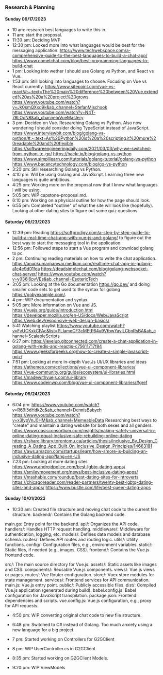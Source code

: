 ### Research & Planning
#### Sunday 09/17/2023

* 10 am: research best languages to write this in.
* 11 am: start the proposal.
* 11:30 am: Deciding MVP
* 12:30 pm: Looked more into what languages would be best for the messaging application.
https://www.techwebspace.com/a-comprehensive-guide-to-the-best-languages-to-build-a-chat-app/
https://www.cometchat.com/blog/best-programming-languages-to-build-chat
* 1 pm: Looking into wether I should use Golang vs Python, and React vs Vue.
* 1:53 pm: Still looking into languages to choose. Focusing on Vue vs React currently.
https://www.sitepoint.com/vue-vs-react/#:~:text=The%20main%20difference%20between%20Vue,extended%20as%20a%20project%20grows.
https://www.youtube.com/watch?v=Jk0smQXxd9k&ab_channel=StefanMischook
https://www.youtube.com/watch?v=N4T-78LOoN8&ab_channel=VueMastery
* 3 pm: Decided on Vue. Researching Golang vs Python. Also now wondering I should consider doing TypeScript instead of JavaScript.
https://www.interviewbit.com/blog/golang-vs-python/#:~:text=As%20Python%20is%20a%20scripting,it%20more%20readable%20and%20flexible.
https://softwareengineeringdaily.com/2021/03/03/why-we-switched-from-python-to-go/
https://hackr.io/blog/golang-vs-python
https://www.simplilearn.com/tutorials/golang-tutorial/golang-vs-python
https://www.bacancytechnology.com/blog/go-vs-python
* 3:20 pm: Still researching Golang vs Python. 
* 4:10 pm: Will be using Golang and JavaScript. Learning three new languages is quite ambitious.
* 4:25 pm: Working more on the proposal now that I know what languages I will be using.
* 5:05 pm: WIP capstone-proposal.md.
* 6:10 pm: Working on a physical outline for how the page should look.
* 6:55 pm: Completed "outline" of what the site will look like (hopefully). Looking at other dating sites to figure out some quiz questions.

#### Saturday 09/23/2023

* 12:39 pm: Reading https://softprodigy.com/a-step-by-step-guide-to-build-a-real-time-chat-app-with-vue-js-and-golang/ to figure out the best way to start the messaging tool in the application.
* 12:56 pm: Followed steps to start a Vue program and download golang to pc.
* 2 pm: Continuing reading materials on how to write the chat application. https://anupkumarpanwar.medium.com/realtime-chat-app-in-golang-a1e4e9d01fea
https://deadsimplechat.com/blog/golang-websocket-chat-server/
https://www.youtube.com/watch?v=y036l6pvVEs&ab_channel=EsotericTech
* 3:05 pm: Looking at the Go documentation https://go.dev/ and doing smaller code sets to get used to the syntax for golang https://gobyexample.com/.
* 4 pm: WIP documentation and syntax
* 5:05 pm: More information on Vue and JS. https://vuejs.org/guide/introduction.html https://developer.mozilla.org/en-US/docs/Web/JavaScript https://web.dev/responsive-web-design-basics/
* 5:41 Watching playlist https://www.youtube.com/watch?v=FyUCKxkCFAc&list=PLlameCF3cMEtP64u9VtbwYaviLCbnRsBA&ab_channel=ScalableScripts
* 6:27 pm: https://levelup.gitconnected.com/create-a-chat-application-in-golang-with-redis-and-reactjs-c75611717f84 https://www.geeksforgeeks.org/how-to-create-a-simple-javascript-quiz/
* 7:51 pm: Looking at more in-depth Vue.Js UI/UX libraries and ideas https://athemes.com/collections/vue-ui-component-libraries/ https://vue-community.org/guide/ecosystem/ui-libraries.html https://madewithvuejs.com/ui-library https://www.codeinwp.com/blog/vue-ui-component-libraries/#gref

#### Saturday 09/24/2023
* 6:04 pm: https://www.youtube.com/watch?v=R69i5dHdk2c&ab_channel=DennisBabych https://www.youtube.com/watch?v=x3lypVnJ0HM&ab_channel=MemeableData Researching best ways to "create" and maintain a dating website for both sexes and all genders. 
https://www.oasisconsortium.com/insights/making-safety-universal-in-online-dating-equal-inclusive-safe-rebuilding-online-dating https://rshare.library.torontomu.ca/articles/thesis/Inclusive_By_Design_Creating_A_Dating_App_Built_On_Inclusive_Design_Principles/14663181 https://aws.amazon.com/startups/learn/how-smore-is-building-an-inclusive-dating-app?lang=en-US
* 7:23 pm: Looking at more dating sites https://www.androidpolice.com/best-lgbtq-dating-apps/ https://smileymovement.org/news/best-inclusive-dating-apps/ https://mashable.com/roundup/best-dating-sites-for-introverts https://chicagoreader.com/reader-partners/twenty-best-lgbtq-dating-sites-and-apps/ https://www.bustle.com/life/best-queer-dating-apps

#### Sunday 10/01/2023
* 10:30 am: Created file structure and moving chat code to the current file structure. 
backend/: Contains the Golang backend code.

main.go: Entry point for the backend.
api/: Organizes the API code.
handlers/: Handles HTTP request handling.
middleware/: Middleware for authentication, logging, etc.
models/: Defines data models and database schema.
routes/: Defines API routes and routing logic.
utils/: Utility functions.
config/: Configuration files, e.g., environment variables.
static/: Static files, if needed (e.g., images, CSS).
frontend/: Contains the Vue.js frontend code.

src/: The main source directory for Vue.js.
assets/: Static assets like images and CSS.
components/: Reusable Vue.js components.
views/: Vue.js views or pages.
router/: Vue Router configuration.
store/: Vuex store modules for state management.
services/: Frontend services for API communication.
main.js: Vue.js entry point.
public/: Publicly accessible files.
dist/: Compiled Vue.js application (generated during build).
babel.config.js: Babel configuration for JavaScript transpilation.
package.json: Frontend dependencies and scripts.
vue.config.js: Vue.js configuration, e.g., proxy for API requests.

* 4:50 pm: WIP converting original chat code to new file structure.

* 6:48 pm: Switched to C# instead of Golang. Too much anxiety using a new language for a big project.

* 7 pm: Started working on Controllers for G2GClient

* 8 pm: WIP UserController.cs in G2GClient

* 8:35 pm: Started working on G2GClient Models.

* 9:20 pm: WIP ViewModels